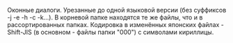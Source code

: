 Оконные диалоги. Урезанные до одной языковой версии (без суффиксов -j -e -h -c -k...). В корневой папке находятся те же файлы, что и в рассортированных папках. Кодировка в изменённых японских файлах - Shift-JIS (в основном - файлы папки "000") с символами кириллицы.
